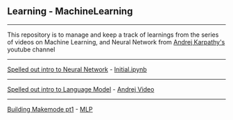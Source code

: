 ## Learning - MachineLearning

---

This repository is to manage and keep a track of learnings from the series of videos on Machine Learning, and Neural Network from [Andrej Karpathy's](https://www.youtube.com/@AndrejKarpathy) youtube channel

---

[Spelled out intro to Neural Network](https://www.youtube.com/watch?v=VMj-3S1tku0) - [Initial.ipynb](inital.ipynb)


---

[Spelled out intro to Language Model](https://www.youtube.com/watch?v=PaCmpygFfXo) - [Andrej Video](andrej_vid.ipynb)

---

[Building Makemode pt1](https://www.youtube.com/watch?v=TCH_1BHY58I) - [MLP](MLP.ipynb)